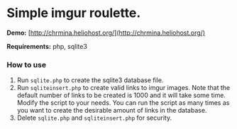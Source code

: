 # Simple imgur roulette.

**Demo:** [http://chrmina.heliohost.org/](http://chrmina.heliohost.org/)

**Requirements:** php, sqlite3

### How to use ###
1. Run `sqlite.php` to create the sqlite3 database file.
2. Run `sqliteinsert.php` to create valid links to imgur images. Note that the default number of links to be created is 1000 and it will take some time. Modify the script to your needs. You can run the script as many times as you want to create the desirable amount of links in the database.
3. Delete `sqlite.php` and `sqliteinsert.php` for security.
